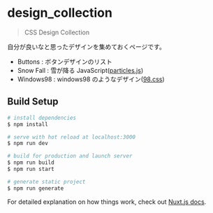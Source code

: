 # design_collection

> CSS Design Collection

自分が良いなと思ったデザインを集めておくページです。

- Buttons : ボタンデザインのリスト
- Snow Fall : 雪が降る JavaScript([particles.js])
- Windows98 : windows98 のようなデザイン([98.css])

## Build Setup

```bash
# install dependencies
$ npm install

# serve with hot reload at localhost:3000
$ npm run dev

# build for production and launch server
$ npm run build
$ npm run start

# generate static project
$ npm run generate
```

For detailed explanation on how things work, check out [Nuxt.js docs](https://nuxtjs.org).

[particles.js]: (https://github.com/VincentGarreau/particles.js/)
[98.css]: (https://github.com/jdan/98.css)
